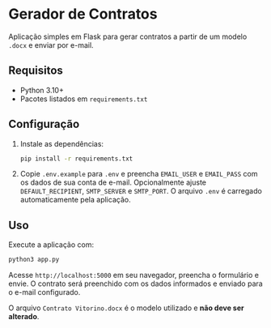 # Gerador de Contratos

Aplicação simples em Flask para gerar contratos a partir de um modelo `.docx` e enviar por e-mail.

## Requisitos

- Python 3.10+
- Pacotes listados em `requirements.txt`

## Configuração

1. Instale as dependências:
   ```bash
   pip install -r requirements.txt
   ```
2. Copie `.env.example` para `.env` e preencha `EMAIL_USER` e `EMAIL_PASS` com os dados de sua conta de e-mail. Opcionalmente ajuste `DEFAULT_RECIPIENT`, `SMTP_SERVER` e `SMTP_PORT`. O arquivo `.env` é carregado automaticamente pela aplicação.

## Uso

Execute a aplicação com:

```bash
python3 app.py
```

Acesse `http://localhost:5000` em seu navegador, preencha o formulário e envie. O contrato será preenchido com os dados informados e enviado para o e-mail configurado.

O arquivo `Contrato Vitorino.docx` é o modelo utilizado e **não deve ser alterado**.
